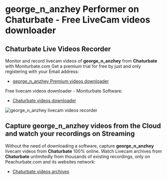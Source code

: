 # george_n_anzhey Performer on Chaturbate - Free LiveCam videos downloader

## Chaturbate Live Videos Recorder

Monitor and record livecam videos of **george_n_anzhey** from **Chaturbate** with Moniturbate.com
Get a premium trial for free by just and only registering with your Email address:
* [george_n_anzhey Premium videos downloader](https://moniturbate.com/request-demo-licence-key.html)

Free livecam videos downloader - Moniturbate Software:
* [Chaturbate videos downloader](https://moniturbate.com/moniturbate-download-software.html)

![george_n_anzhey livecam videos recorder](https://peachurnet.com/templates/moniturbate-software.png)


## Capture george_n_anzhey videos from the Cloud and watch your recordings on Streaming

Without the need of downloading a software, capture **george_n_anzhey** livecam videos from **Chaturbate** 100% online.
Watch Livecam archives from **Chaturbate** unlimitedly from thousands of existing recordings, only on Peachurbate.com and its websites network:
* [Chaturbate videos archives](https://peachurnet.com/)